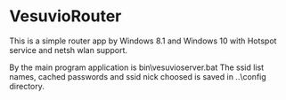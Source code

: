 # VesuvioRouter

This is a simple router app by Windows 8.1 and Windows 10 with
Hotspot service and netsh wlan support.

By the main program application is bin\vesuvioserver.bat
The ssid list names, cached passwords and ssid nick choosed is
saved in ..\config directory.

